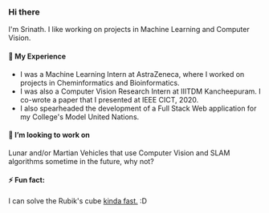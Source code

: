 ### Hi there

I'm Srinath. I like working on projects in Machine Learning and Computer Vision.

#### 🌱 My Experience 

- I was a Machine Learning Intern at AstraZeneca, where I worked on projects in Cheminformatics and Bioinformatics.
- I was also a Computer Vision Research Intern at IIITDM Kancheepuram. I co-wrote a paper that I presented at IEEE CICT, 2020. 
- I also spearheaded the development of a Full Stack Web application for my College's Model United Nations.

#### 👯 I’m looking to work on 

Lunar and/or Martian Vehicles that use Computer Vision and SLAM algorithms sometime in the future, why not?

#### ⚡ Fun fact: 

I can solve the Rubik's cube [kinda fast.](https://www.worldcubeassociation.org/persons/2015SRIN10) :D

<!--
**srinathvrao/srinathvrao** is a ✨ _special_ ✨ repository because its `README.md` (this file) appears on your GitHub profile.

Here are some ideas to get you started:

- 🔭 I’m currently working on ...
- 🌱 I’m currently learning ...
- 👯 I’m looking to collaborate on ...
- 🤔 I’m looking for help with ...
- 💬 Ask me about ...
- 📫 How to reach me: ...
- 😄 Pronouns: ...
- ⚡ Fun fact: ...
-->
